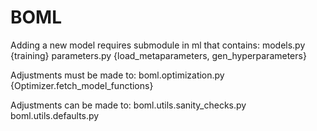 # BOML

Adding a new model requires submodule in ml that contains:
models.py
{training}
parameters.py
{load_metaparameters, gen_hyperparameters}

Adjustments must be made to:
boml.optimization.py
{Optimizer.fetch_model_functions}

Adjustments can be made to:
boml.utils.sanity_checks.py
boml.utils.defaults.py